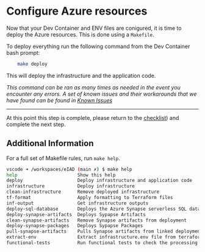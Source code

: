# Configure Azure resources

Now that your Dev Container and ENV files are conigured, it is time to deploy the Azure resources. This is done using a `Makefile`.

To deploy everything run the following command from the Dev Container bash prompt:

```bash
    make deploy
```

This will deploy the infrastructure and the application code.

*This command can be ran as many times as needed in the event you encounter any errors. A set of known issues and their workarounds that we have found can be found in [Known Issues](../docs/knownissues.md)*

---

At this point this step is complete, please return to the [checklist](../README.md#deployment)) and complete the next step.

## Additional Information

For a full set of Makefile rules, run `make help`.

``` bash
vscode ➜ /workspaces/eIAD (main ✗) $ make help
help                      Show this help
deploy                    Deploy infrastructure and application code
infrastructure            Deploy infrastructure
clean-infrastructure      Remove deployed infrastructure
tf-format                 Apply formatting to Terraform files
inf-output                Get infrastructure outputs
deploy-sql-database       Deploys the Azure Synapse serverless SQL database
deploy-synapse-artifacts  Deploys Sypapse Artifacts
clean-synapse-artifacts   Remove Synapse artifacts from deployment
deploy-synapse-packages   Deploys Sypapse Packages
pull-synapse-artifacts    Pulls Synapse artifacts from linked deployment
extract-env               Extract infrastructure.env file from terraform output
functional-tests          Run functional tests to check the processing pipeline is working
```
